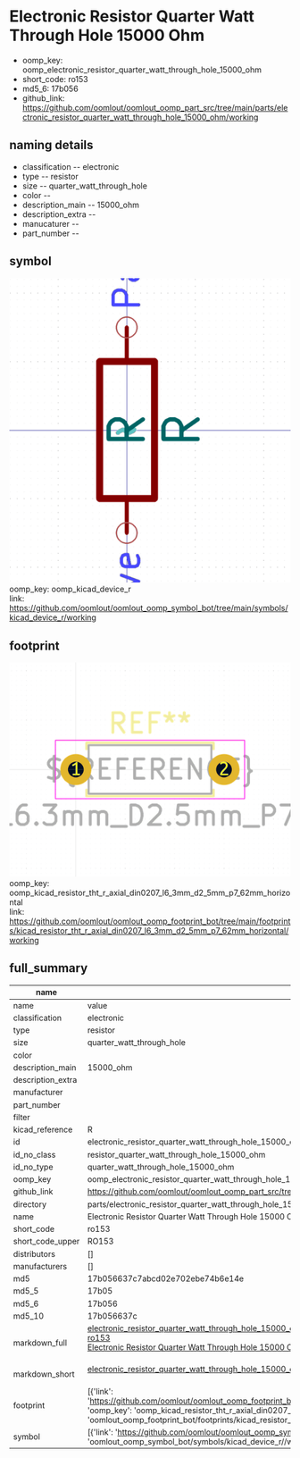 # Electronic Resistor Quarter Watt Through Hole 15000 Ohm

  
* oomp_key: oomp_electronic_resistor_quarter_watt_through_hole_15000_ohm 
* short_code: ro153
* md5_6: 17b056  
* github_link: https://github.com/oomlout/oomlout_oomp_part_src/tree/main/parts/electronic_resistor_quarter_watt_through_hole_15000_ohm/working  
## naming details
* classification -- electronic
* type -- resistor
* size -- quarter_watt_through_hole
* color -- 
* description_main -- 15000_ohm
* description_extra -- 
* manucaturer -- 
* part_number -- 



## symbol

![](symbol/0/working/working_600.png)  
oomp_key: oomp_kicad_device_r  
link: https://github.com/oomlout/oomlout_oomp_symbol_bot/tree/main/symbols/kicad_device_r/working  

## footprint

![](footprint/0/working/working_600.png)  
oomp_key: oomp_kicad_resistor_tht_r_axial_din0207_l6_3mm_d2_5mm_p7_62mm_horizontal  
link: https://github.com/oomlout/oomlout_oomp_footprint_bot/tree/main/footprints/kicad_resistor_tht_r_axial_din0207_l6_3mm_d2_5mm_p7_62mm_horizontal/working  

## full_summary
| name | value | 
| --- | --- | 
| name | value | 
| classification | electronic | 
| type | resistor | 
| size | quarter_watt_through_hole | 
| color |  | 
| description_main | 15000_ohm | 
| description_extra |  | 
| manufacturer |  | 
| part_number |  | 
| filter |  | 
| kicad_reference | R | 
| id | electronic_resistor_quarter_watt_through_hole_15000_ohm | 
| id_no_class | resistor_quarter_watt_through_hole_15000_ohm | 
| id_no_type | quarter_watt_through_hole_15000_ohm | 
| oomp_key | oomp_electronic_resistor_quarter_watt_through_hole_15000_ohm | 
| github_link | https://github.com/oomlout/oomlout_oomp_part_src/tree/main/parts/electronic_resistor_quarter_watt_through_hole_15000_ohm/working | 
| directory | parts/electronic_resistor_quarter_watt_through_hole_15000_ohm | 
| name | Electronic Resistor Quarter Watt Through Hole 15000 Ohm | 
| short_code | ro153 | 
| short_code_upper | RO153 | 
| distributors | [] | 
| manufacturers | [] | 
| md5 | 17b056637c7abcd02e702ebe74b6e14e | 
| md5_5 | 17b05 | 
| md5_6 | 17b056 | 
| md5_10 | 17b056637c | 
| markdown_full | [electronic_resistor_quarter_watt_through_hole_15000_ohm](https://github.com/oomlout/oomlout_oomp_part_src/tree/main/parts/electronic_resistor_quarter_watt_through_hole_15000_ohm/working)<br>[ro153](https://github.com/oomlout/oomlout_oomp_part_src/tree/main/parts/electronic_resistor_quarter_watt_through_hole_15000_ohm/working)<br>[Electronic Resistor Quarter Watt Through Hole 15000 Ohm](https://github.com/oomlout/oomlout_oomp_part_src/tree/main/parts/electronic_resistor_quarter_watt_through_hole_15000_ohm/working)<br><br> | 
| markdown_short | [electronic_resistor_quarter_watt_through_hole_15000_ohm](https://github.com/oomlout/oomlout_oomp_part_src/tree/main/parts/electronic_resistor_quarter_watt_through_hole_15000_ohm/working)<br><br> | 
| footprint | [{'link': 'https://github.com/oomlout/oomlout_oomp_footprint_bot/tree/main/foootprntss/kicad_resistor_tht_r_axial_din0207_l6_3mm_d2_5mm_p7_62mm_horizontal', 'oomp_key': 'oomp_kicad_resistor_tht_r_axial_din0207_l6_3mm_d2_5mm_p7_62mm_horizontal', 'directory': 'oomlout_oomp_footprint_bot/footprints/kicad_resistor_tht_r_axial_din0207_l6_3mm_d2_5mm_p7_62mm_horizontal//working/working.kicad_mod'}] | 
| symbol | [{'link': 'https://github.com/oomlout/oomlout_oomp_symbol_bot/tree/main/symbols/kicad_device_r', 'oomp_key': 'oomp_kicad_device_r', 'directory': 'oomlout_oomp_symbol_bot/symbols/kicad_device_r//working/working.kicad_sym'}] | 
